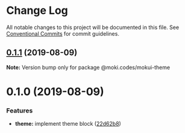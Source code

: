 # Change Log

All notable changes to this project will be documented in this file.
See [Conventional Commits](https://conventionalcommits.org) for commit guidelines.

## [0.1.1](https://github.com/moki/mokui/compare/@moki.codes/mokui-theme@0.1.0...@moki.codes/mokui-theme@0.1.1) (2019-08-09)

**Note:** Version bump only for package @moki.codes/mokui-theme





# 0.1.0 (2019-08-09)


### Features

* **theme:** implement theme block ([22d62b8](https://github.com/moki/mokui/commit/22d62b8))
